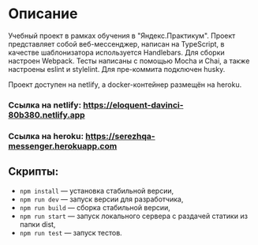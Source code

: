 # Описание

Учебный проект в рамках обучения в "Яндекс.Практикум". Проект представляет собой веб-мессенджер, написан на TypeScript, в качестве шаблонизатора используется Handlebars.
Для сборки настроен Webpack. Тесты написаны с помощью Mocha и Chai, а также настроены eslint и stylelint. Для пре-коммита подключен husky.

Проект доступен на netlify, а docker-контейнер размещён на heroku.

### Ссылка на netlify: https://eloquent-davinci-80b380.netlify.app

### Ссылка на heroku: https://serezhqa-messenger.herokuapp.com

## Скрипты:

- `npm install` — установка стабильной версии,
- `npm run dev` — запуск версии для разработчика,
- `npm run build` — сборка стабильной версии,
- `npm run start` — запуск локального сервера с раздачей статики из папки dist,
- `npm run test` — запуск тестов.
